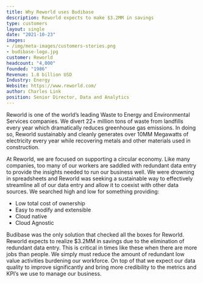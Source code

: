 ```yaml
---
title: Why Reworld uses Budibase
description: Reworld expects to make $3.2MM in savings
type: customers
layout: single
date: "2021-10-23"
images:
- /img/meta-images/customers-stories.png
- budibase-logo.jpg
customer: Reworld
headcount: "4,000"
founded: "1986"
Revenue: 1.8 billion USD
Industry: Energy
Website: https://www.reworld.com/
author: Charles Link
position: Senior Director, Data and Analytics
---
```



Reworld is one of the world’s leading Waste to Energy and Environmental Services companies.  We divert 22+ million tons of waste from landfills every year which dramatically reduces greenhouse gas emissions.  In doing so, Reworld sustainably and cleanly generates over 10MM Megawatts of electricity every year while recovering metals and other materials used in construction.

At Reworld, we are focused on supporting a circular economy.  Like many companies, too many of our workers are saddled with redundant data entry to provide the insights needed to run our business well.  We were drowning in spreadsheets and Reworld was seeking a sustainable way to effectively streamline all of our data entry and allow it to coexist with other data sources.  We searched high and low for something providing:

- Low total cost of ownership
- Easy to modify and extensible
- Cloud native
- Cloud Agnostic

Budibase was the only solution that checked all the boxes for Reworld.  Reworld expects to realize $3.2MM in savings due to the elimination of redundant data entry.  This is critical in times like these when there are more jobs than people.  We simply must reduce the amount of redundant low value activities burdening our workforce.  On top of that we expect our data quality to improve significantly and bring more credibility to the metrics and KPI’s we use to manage our business.
